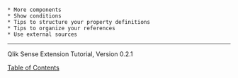 # 

	* More components
	* Show conditions
	* Tips to structure your property definitions
	* Tips to organize your references
	* Use external sources

---
Qlik Sense Extension Tutorial, Version 0.2.1

[Table of Contents](00-TOC.md)